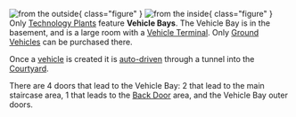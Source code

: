 ![ from the
outside](../images/VehicleBayExterior.jpg){ class="figure" }
![
from the inside](../images/VehicleBayInterior.jpg){ class="figure" } Only
[Technology Plants](../locations/Technology_Plant.md) feature **Vehicle Bays**.
The Vehicle Bay is in the basement, and is a large room with a
[Vehicle Terminal](../locations/Vehicle_Terminal.md). Only
[Ground Vehicles](:category:Ground_Vehicles) can be purchased there.

Once a [vehicle](../vehicles/index.md) is created it is
[auto-driven](../terminology/Auto-drive.md) through a tunnel into the
[Courtyard](Courtyard.md).

There are 4 doors that lead to the Vehicle Bay: 2 that lead to the main
staircase area, 1 that leads to the [Back Door](Back_Door.md) area, and the
Vehicle Bay outer doors.
